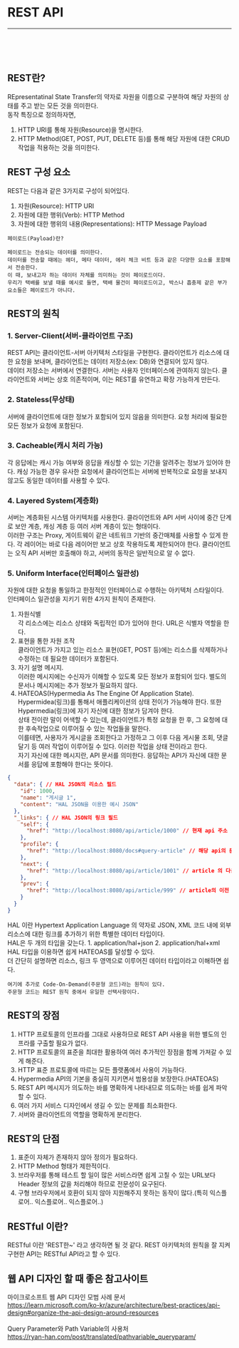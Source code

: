 # REST API
****
<br>
<br>
<br>

## REST란?
REpresentatinal State Transfer의 약자로 자원을 이름으로 구분하여 해당 자원의 상태를 주고 받는 모든 것을 의미한다.  
동작 특징으로 정의하자면,

1. HTTP URI를 통해 자원(Resource)을 명시한다.
2. HTTP Method(GET, POST, PUT, DELETE 등)를 통해 해당 자원에 대한 CRUD 작업을 적용하는 것을 의미한다.

## REST 구성 요소
REST는 다음과 같은 3가지로 구성이 되어있다.

1. 자원(Resource): HTTP URI
2. 자원에 대한 행위(Verb): HTTP Method
3. 자원에 대한 행위의 내용(Representations): HTTP Message Payload
```
페이로드(Payload)란?

페이로드는 전송되는 데이터를 의미한다.
데이터를 전송할 때에는 헤더, 메타 데이터, 에러 체크 비트 등과 같은 다양한 요소를 포함해서 전송한다.
이 때, 보내고자 하는 데이터 자체를 의미하는 것이 페이로드이다.
우리가 택배를 보낼 때를 예시로 들면, 택배 물건이 페이로드이고, 박스나 흡충제 같은 부가요소들은 페이로드가 아니다.
```

## REST의 원칙

### 1. Server-Client(서버-클라이언트 구조)
REST API는 클라이언트-서버 아키텍처 스타일을 구현한다. 클라이언트가 리소스에 대한 요청을 보내며, 클라이언트는 데이터 저장소(ex: DB)와 연결되어 있지 않다.  
데이터 저장소는 서버에서 연결한다. 서버는 사용자 인터페이스에 관여하지 않는다. 클라이언트와 서버는 상호 의존적이며, 이는 REST를 유연하고 확장 가능하게 만든다.

### 2. Stateless(무상태)
서버에 클라이언트에 대한 정보가 포함되어 있지 않음을 의미한다. 요청 처리에 필요한 모든 정보가 요청에 포함된다.

### 3. Cacheable(캐시 처리 가능)
각 응답에는 캐시 가능 여부와 응답을 캐싱할 수 있는 기간을 알려주는 정보가 있어야 한다. 캐싱 가능한 경우 유사한 요청에서 클라이언트는 서버에 반복적으로 요청을 보내지 않고도 동일한 데이터를 사용할 수 있다.  

### 4. Layered System(계층화)
서버는 계층화된 시스템 아키텍처를 사용한다. 클라이언트와 API 서버 사이에 중간 단계로 보안 계층, 캐싱 계층 등 여러 서버 계층이 있는 형태이다.  
이러한 구조는 Proxy, 게이트웨이 같은 네트워크 기반의 중간매체를 사용할 수 있게 한다.
각 레이어는 바로 다음 레이어만 보고 상호 작용하도록 제한되어야 한다.
클라이언트는 오직 API 서버만 호출해야 하고, 서버의 동작은 일반적으로 알 수 없다.

### 5. Uniform Interface(인터페이스 일관성)
자원에 대한 요청을 통일하고 한정적인 인터페이스로 수행하는 아키텍처 스타일이다.  
인터페이스 일관성을 지키기 위한 4가지 원칙이 존재한다.
1. 자원식별  
각 리소스에는 리소스 상태와 독립적인 ID가 있어야 한다. URL은 식별자 역할을 한다.
2. 표현을 통한 자원 조작  
클라이언트가 가지고 있는 리소스 표현(GET, POST 등)에는 리소스를 삭제하거나 수정하는 데 필요한 데이터가 포함된다.  
3. 자기 설명 메시지.  
이러한 메시지에는 수신자가 이해할 수 있도록 모든 정보가 포함되어 있다. 별도의 문서나 메시지에는 추가 정보가 필요하지 않다.
4. HATEOAS(Hypermedia As The Engine Of Application State).
Hypermidea(링크)를 통해서 애플리케이션의 상태 전이가 가능해야 한다. 또한 Hypermedia(링크)에 자기 자신에 대한 정보가 담겨야 한다.  
상태 전이란 말이 어색할 수 있는데, 클라이언트가 특정 요청을 한 후, 그 요청에 대한 후속작업으로 이루어질 수 있는 작업들을 말한다.  
이를테면, 사용자가 게시글을 조회한다고 가정하고 그 이후 다음 게시물 조회, 댓글 달기 등 여러 작업이 이루어질 수 있다. 이러한 작업을 상태 전이라고 한다.  
자기 자신에 대한 메시지란, API 문서를 의미한다. 응답하는 API가 자신에 대한 문서를 응답에 포함해야 한다는 뜻이다.
```json
{
  "data": { // HAL JSON의 리소스 필드
    "id": 1000,
    "name": "게시글 1",
    "content": "HAL JSON을 이용한 예시 JSON"
  },
  "_links": { // HAL JSON의 링크 필드
    "self": {
      "href": "http://localhost:8080/api/article/1000" // 현재 api 주소
    },
    "profile": {
      "href": "http://localhost:8080/docs#query-article" // 해당 api의 문서
    },
    "next": {
      "href": "http://localhost:8080/api/article/1001" // article 의 다음 api 주소
    },
    "prev": {
      "href": "http://localhost:8080/api/article/999" // article의 이전 api 주소
    }
  }
}
```
HAL 이란 Hypertext Application Language 의 약자로 JSON, XML 코드 내에 외부 리소스에 대한 링크를 추가하기 위한 특별한 데이터 타입이다.  
HAL은 두 개의 타입을 갖는다. 1. application/hal+json   2. application/hal+xml  
HAL 타입을 이용하면 쉽게 HATEOAS를 달성할 수 있다.  
더 간단히 설명하면 리소스, 링크 두 영역으로 이루어진 데이터 타입이라고 이해하면 쉽다.


```
여기에 추가로 Code-On-Demand(주문형 코드)라는 원칙이 있다.
주문형 코드는 REST 원칙 중에서 유일한 선택사항이다.
```

## REST의 장점

1. HTTP 프로토콜의 인프라를 그대로 사용하므로 REST API 사용을 위한 별도의 인프라를 구출할 필요가 없다.
2. HTTP 프로토콜의 표준을 최대한 활용하여 여러 추가적인 장점을 함께 가져갈 수 있게 해준다.
3. HTTP 표준 프로토콜에 따르는 모든 플랫폼에서 사용이 가능하다.
4. Hypermedia API의 기본을 충실히 지키면서 범용성을 보장한다.(HATEOAS)
5. REST API 메시지가 의도하는 바를 명확하게 나타내므로 의도하는 바를 쉽게 파악할 수 있다.
6. 여러 가지 서비스 디자인에서 생길 수 있는 문제를 최소화한다.
7. 서버와 클라이언트의 역할을 명확하게 분리한다.

## REST의 단점

1. 표준이 자체가 존재하지 않아 정의가 필요하다.
2. HTTP Method 형태가 제한적이다.
3. 브라우저를 통해 테스트 할 일이 많은 서비스라면 쉽게 고칠 수 있는 URL보다 Header 정보의 값을 처리해야 하므로 전문성이 요구된다.
4. 구형 브라우저에서 호환이 되지 않아 지원해주지 못하는 동작이 많다.(특히 익스플로어.. 익스플로어.. 익스플로어..)

## RESTful 이란?
RESTful 이란 'REST한~' 라고 생각하면 될 것 같다. REST 아키텍처의 원칙을 잘 지켜 구현한 API는 RESTful API라고 할 수 있다.  


## 웹 API 디자인 할 때 좋은 참고사이트
마이크로소프트 웹 API 디자인 모범 사례 문서  
https://learn.microsoft.com/ko-kr/azure/architecture/best-practices/api-design#organize-the-api-design-around-resources  
<br>
Query Parameter와 Path Variable의 사용처  
https://ryan-han.com/post/translated/pathvariable_queryparam/